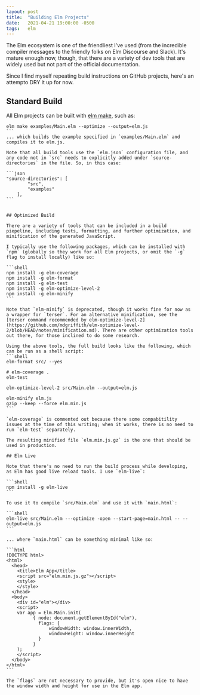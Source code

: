 ```yaml
---
layout: post
title:  "Building Elm Projects"
date:   2021-04-21 19:00:00 -0500
tags:   elm
---
```


The Elm ecosystem is one of the friendliest I've used (from the incredible compiler messages to the friendly folks on Elm Discourse and Slack). It's mature enough now, though, that there are a variety of dev tools that are widely used but not part of the official documentation.

Since I find myself repeating build instructions on GitHub projects, here's an attempto DRY it up for now.


## Standard Build

All Elm projects can be built with [elm make](https://elmprogramming.com/elm-make.html), such as:

````shell
elm make examples/Main.elm --optimize --output=elm.js
```
... which builds the example specified in `examples/Main.elm` and compiles it to elm.js.

Note that all build tools use the `elm.json` configuration file, and any code not in `src` needs to explicitly added under `source-directories` in the file. So, in this case:

```json
"source-directories": [
        "src",
        "examples"
    ],
```


## Optimized Build

There are a variety of tools that can be included in a build piepeline, including tests, formatting, and further optimization, and minification of the generated JavaScript.

I typically use the following packages, which can be installed with `npm` (globally so they work for all Elm projects, or omit the `-g` flag to install locally) like so:

```shell
npm install -g elm-coverage
npm install -g elm-format
npm install -g elm-test
npm install -g elm-optimize-level-2
npm install -g elm-minify
```

Note that `elm-minify` is deprecated, though it works fine for now as a wrapper for `terser`. For an alternative minification, see the [terser command recommended by elm-optimize-level-2](https://github.com/mdgriffith/elm-optimize-level-2/blob/HEAD/notes/minification.md). There are other optimization tools out there, for those inclined to do some research.

Using the above tools, the full build looks like the following, which can be run as a shell script:
```shell
elm-format src/ --yes

# elm-coverage .
elm-test

elm-optimize-level-2 src/Main.elm --output=elm.js

elm-minify elm.js
gzip --keep --force elm.min.js
```

`elm-coverage` is commented out because there some compabitility issues at the time of this writing; when it works, there is no need to run `elm-test` separately.

The resulting minified file `elm.min.js.gz` is the one that should be used in production. 

## Elm Live

Note that there's no need to run the build process while developing, as Elm has good live reload tools. I use `elm-live`:

```shell
npm install -g elm-live
```

To use it to compile `src/Main.elm` and use it with `main.html`:

```shell
elm-live src/Main.elm ---optimize -open --start-page=main.html -- --output=elm.js
```

... where `main.html` can be something minimal like so:

```html
!DOCTYPE html>
<html>
  <head>
    <title>Elm App</title>
    <script src="elm.min.js.gz"></script>
    <style>
    </style>
  </head>
  <body>
    <div id="elm"></div>
    <script>
    var app = Elm.Main.init(
          { node: document.getElementById("elm"),
            flags: {
                windowWidth: window.innerWidth,
                windowHeight: window.innerHeight
            }
          }
    );
    </script>
  </body>
</html>
```

The `flags` are not necessary to provide, but it's open nice to have the window width and height for use in the Elm app.

